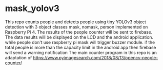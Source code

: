 # mask_yolov3
This repo counts people and detects people using tiny YOLOv3 object detection with 3 object classes mask, nomask, person implemented on Raspberry Pi 4.
The results of the people counter will be sent to firebase. The data results will be displayed on the LCD and the android application.
while people don't use raspberry pi mask will trigger buzzer module.
if the total people is more than the capacity limit in the android app then firebase will send a warning notification
The main counter program in this repo is an adaptation of https://www.pyimagesearch.com/2018/08/13/opencv-people-counter/
